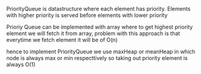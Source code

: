 PriorityQueue is datastructure where each element has priority. Elements with higher priority is served before elements with lower priority

Prioriy Queue can be implemented with array where to get highest priority element we will fetch it from array, problem with this approach 
is that everytime we fetch element it will be of O(n)

hence to implement PriorityQueue we use maxHeap or meanHeap in which node is always max or min respecttively so taking out priority element
is always O(1)
